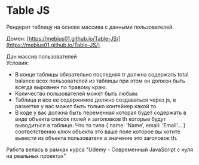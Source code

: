 # Table JS

Рендерит таблицу на основе массива с данными пользователей.

Домен: [https://mebius01.github.io/Table-JS/](https://mebius01.github.io/Table-JS/)

Дан массив пользователей  
Условия:

- В конце таблицы обязательно последняя tr должна содержать total balance всех пользователей из таблицы при этом он должен быть всегда выровнен по правому краю.
- Количество пользователей может быть любым.
- Таблица и все ее содержимое должно создаваться через js, в разметке у вас может быть только контейнер какой то.
- В коде у вас должна быть переменная которая будет содержать в виде объекта список полей и заголовков th которые будут выводиться в таблице. Что то типа { name: ‘Name’, email: ‘Email’... } соответственно ключ объекта это ваше поле которое вы хотите вывести из объекта пользователя а значение это заголовок th.

Работа велась в рамках курса "Udemy - Современный JavaScript с нуля на реальных проектах"
